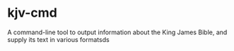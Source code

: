 # kjv-cmd
A command-line tool to output information about the King James Bible, and supply its text in various formatsds
